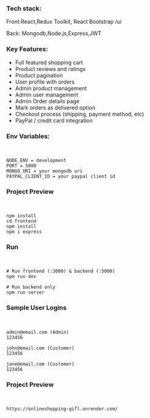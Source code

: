<h3>Tech stack:</h3>
<p>Front:React,Redux Toolkit, React Bootstrap /ui</p>
<p>Back: Mongodb,Node.js,Express,JWT</p>


 
<h3>Key Features:</h3>
<ul>
 <li> Full featured shopping cart </li>
 <li> Product reviews and ratings </li>
 <li> Product pagination  </li>
 <li> User profile with orders </li>
 <li> Admin product management  </li>
 <li>  Admin user management  </li>
  <li> Admin Order details page  </li>
  <li> Mark orders as delivered option </li>
  <li>Checkout process (shipping, payment method, etc) </li>
  <li> PayPal / credit card integration </li>
</ul>

  
<h3>Env Variables:</h3>
<br>

```
NODE_ENV = development
PORT = 5000
MONGO_URI = your mongodb uri
PAYPAL_CLIENT_ID = your paypal client id

```
<h3>Project Preview</h3>
<br>

```
npm install
cd frontend
npm install
npm i express 
```

<h3>Run</h3>
<br>

```
# Run frontend (:3000) & backend (:5000)
npm run dev

# Run backend only
npm run server
```

<h3>Sample User Logins</h3>
<br>

```
admin@email.com (Admin)
123456

john@email.com (Customer)
123456

jane@email.com (Customer)
123456
```

<h3>Project Preview</h3>
<br>

```
https://onlineshopping-gifl.onrender.com/
```
